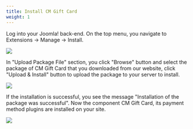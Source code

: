 ```yaml
---
title: Install CM Gift Card
weight: 1
---
```


Log into your Joomla! back-end. On the top menu, you navigate to Extensions -> Manage -> Install.

![](/images/installation_01.jpg)

In "Upload Package File" section, you click "Browse" button and select the package of CM Gift Card that you downloaded from our website, click "Upload & Install" button to upload the package to your server to install.

![](/images/installation_02.jpg)

If the installation is successful, you see the message "Installation of the package was successful". Now the component CM Gift Card, its payment method plugins are installed on your site.

![](/images/installation_03.jpg)
